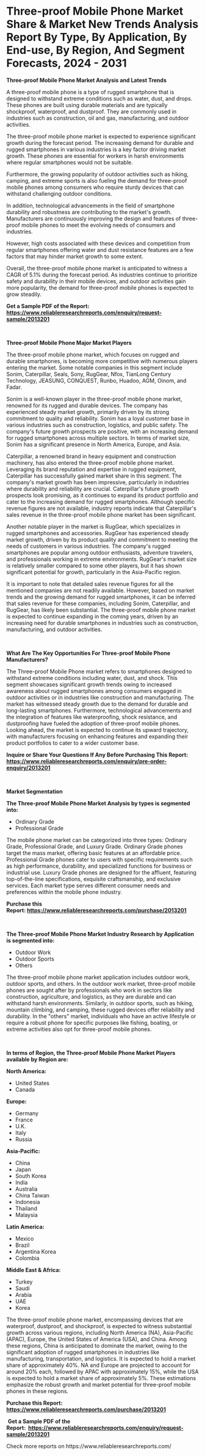 <p><h1>Three-proof Mobile Phone Market Share & Market New Trends Analysis Report By Type, By Application, By End-use, By Region, And Segment Forecasts, 2024 - 2031</h1></p><p><strong>Three-proof Mobile Phone Market Analysis and Latest Trends</strong></p>
<p><p>A three-proof mobile phone is a type of rugged smartphone that is designed to withstand extreme conditions such as water, dust, and drops. These phones are built using durable materials and are typically shockproof, waterproof, and dustproof. They are commonly used in industries such as construction, oil and gas, manufacturing, and outdoor activities.</p><p>The three-proof mobile phone market is expected to experience significant growth during the forecast period. The increasing demand for durable and rugged smartphones in various industries is a key factor driving market growth. These phones are essential for workers in harsh environments where regular smartphones would not be suitable. </p><p>Furthermore, the growing popularity of outdoor activities such as hiking, camping, and extreme sports is also fueling the demand for three-proof mobile phones among consumers who require sturdy devices that can withstand challenging outdoor conditions.</p><p>In addition, technological advancements in the field of smartphone durability and robustness are contributing to the market's growth. Manufacturers are continuously improving the design and features of three-proof mobile phones to meet the evolving needs of consumers and industries.</p><p>However, high costs associated with these devices and competition from regular smartphones offering water and dust resistance features are a few factors that may hinder market growth to some extent.</p><p>Overall, the three-proof mobile phone market is anticipated to witness a CAGR of 5.1% during the forecast period. As industries continue to prioritize safety and durability in their mobile devices, and outdoor activities gain more popularity, the demand for three-proof mobile phones is expected to grow steadily.</p></p>
<p><strong>Get a Sample PDF of the Report:&nbsp; <a href="https://www.reliableresearchreports.com/enquiry/request-sample/2013201">https://www.reliableresearchreports.com/enquiry/request-sample/2013201</a></strong></p>
<p>&nbsp;</p>
<p><strong>Three-proof Mobile Phone Major Market Players</strong></p>
<p><p>The three-proof mobile phone market, which focuses on rugged and durable smartphones, is becoming more competitive with numerous players entering the market. Some notable companies in this segment include Sonim, Caterpillar, Seals, Sony, RugGear, Nfox, TianLong Century Technology, JEASUNG, CONQUEST, Runbo, Huadoo, AGM, Oinom, and Fadar. </p><p>Sonim is a well-known player in the three-proof mobile phone market, renowned for its rugged and durable devices. The company has experienced steady market growth, primarily driven by its strong commitment to quality and reliability. Sonim has a loyal customer base in various industries such as construction, logistics, and public safety. The company's future growth prospects are positive, with an increasing demand for rugged smartphones across multiple sectors. In terms of market size, Sonim has a significant presence in North America, Europe, and Asia.</p><p>Caterpillar, a renowned brand in heavy equipment and construction machinery, has also entered the three-proof mobile phone market. Leveraging its brand reputation and expertise in rugged equipment, Caterpillar has successfully gained market share in this segment. The company's market growth has been impressive, particularly in industries where durability and reliability are crucial. Caterpillar's future growth prospects look promising, as it continues to expand its product portfolio and cater to the increasing demand for rugged smartphones. Although specific revenue figures are not available, industry reports indicate that Caterpillar's sales revenue in the three-proof mobile phone market has been significant.</p><p>Another notable player in the market is RugGear, which specializes in rugged smartphones and accessories. RugGear has experienced steady market growth, driven by its product quality and commitment to meeting the needs of customers in various industries. The company's rugged smartphones are popular among outdoor enthusiasts, adventure travelers, and professionals working in extreme environments. RugGear's market size is relatively smaller compared to some other players, but it has shown significant potential for growth, particularly in the Asia-Pacific region.</p><p>It is important to note that detailed sales revenue figures for all the mentioned companies are not readily available. However, based on market trends and the growing demand for rugged smartphones, it can be inferred that sales revenue for these companies, including Sonim, Caterpillar, and RugGear, has likely been substantial. The three-proof mobile phone market is expected to continue expanding in the coming years, driven by an increasing need for durable smartphones in industries such as construction, manufacturing, and outdoor activities.</p></p>
<p>&nbsp;</p>
<p><strong>What Are The Key Opportunities For Three-proof Mobile Phone Manufacturers?</strong></p>
<p><p>The Three-proof Mobile Phone market refers to smartphones designed to withstand extreme conditions including water, dust, and shock. This segment showcases significant growth trends owing to increased awareness about rugged smartphones among consumers engaged in outdoor activities or in industries like construction and manufacturing. The market has witnessed steady growth due to the demand for durable and long-lasting smartphones. Furthermore, technological advancements and the integration of features like waterproofing, shock resistance, and dustproofing have fueled the adoption of three-proof mobile phones. Looking ahead, the market is expected to continue its upward trajectory, with manufacturers focusing on enhancing features and expanding their product portfolios to cater to a wider customer base.</p></p>
<p><strong>Inquire or Share Your Questions If Any Before Purchasing This Report: <a href="https://www.reliableresearchreports.com/enquiry/pre-order-enquiry/2013201">https://www.reliableresearchreports.com/enquiry/pre-order-enquiry/2013201</a></strong></p>
<p>&nbsp;</p>
<p><strong>Market Segmentation</strong></p>
<p><strong>The Three-proof Mobile Phone Market Analysis by types is segmented into:</strong></p>
<p><ul><li>Ordinary Grade</li><li>Professional Grade</li></ul></p>
<p><p>The mobile phone market can be categorized into three types: Ordinary Grade, Professional Grade, and Luxury Grade. Ordinary Grade phones target the mass market, offering basic features at an affordable price. Professional Grade phones cater to users with specific requirements such as high performance, durability, and specialized functions for business or industrial use. Luxury Grade phones are designed for the affluent, featuring top-of-the-line specifications, exquisite craftsmanship, and exclusive services. Each market type serves different consumer needs and preferences within the mobile phone industry.</p></p>
<p><strong>Purchase this Report:&nbsp;<a href="https://www.reliableresearchreports.com/purchase/2013201">https://www.reliableresearchreports.com/purchase/2013201</a></strong></p>
<p>&nbsp;</p>
<p><strong>The Three-proof Mobile Phone Market Industry Research by Application is segmented into:</strong></p>
<p><ul><li>Outdoor Work</li><li>Outdoor Sports</li><li>Others</li></ul></p>
<p><p>The three-proof mobile phone market application includes outdoor work, outdoor sports, and others. In the outdoor work market, three-proof mobile phones are sought after by professionals who work in sectors like construction, agriculture, and logistics, as they are durable and can withstand harsh environments. Similarly, in outdoor sports, such as hiking, mountain climbing, and camping, these rugged devices offer reliability and durability. In the "others" market, individuals who have an active lifestyle or require a robust phone for specific purposes like fishing, boating, or extreme activities also opt for three-proof mobile phones.</p></p>
<p>&nbsp;</p>
<p><strong>In terms of Region, the Three-proof Mobile Phone Market Players available by Region are:</strong></p>
<p>
    <p> <strong> North America: </strong>
        <ul>
            <li>United States</li>
            <li>Canada</li>
        </ul>
        </p> 
    <p> <strong> Europe: </strong>
        <ul>
            <li>Germany</li>
            <li>France</li>
            <li>U.K.</li>
            <li>Italy</li>
            <li>Russia</li>
        </ul>
        </p> 
    <p> <strong> Asia-Pacific: </strong>
        <ul>
            <li>China</li>
            <li>Japan</li>
            <li>South Korea</li>
            <li>India</li>
            <li>Australia</li>
            <li>China Taiwan</li>
            <li>Indonesia</li>
            <li>Thailand</li>
            <li>Malaysia</li>
        </ul>
        </p> 
    <p> <strong> Latin America: </strong>
        <ul>
            <li>Mexico</li>
            <li>Brazil</li>
            <li>Argentina Korea</li>
            <li>Colombia</li>
        </ul>
        </p> 
    <p> <strong> Middle East & Africa: </strong>
        <ul>
            <li>Turkey</li>
            <li>Saudi</li>
            <li>Arabia</li>
            <li>UAE</li>
            <li>Korea</li>
        </ul>
    </p>
    </p>
<p><p>The three-proof mobile phone market, encompassing devices that are waterproof, dustproof, and shockproof, is expected to witness substantial growth across various regions, including North America (NA), Asia-Pacific (APAC), Europe, the United States of America (USA), and China. Among these regions, China is anticipated to dominate the market, owing to the significant adoption of rugged smartphones in industries like manufacturing, transportation, and logistics. It is expected to hold a market share of approximately 40%. NA and Europe are projected to account for around 20% each, followed by APAC with approximately 15%, while the USA is expected to hold a market share of approximately 5%. These estimations emphasize the robust growth and market potential for three-proof mobile phones in these regions.</p></p>
<p><strong>Purchase this Report: <a href="https://www.reliableresearchreports.com/purchase/2013201">https://www.reliableresearchreports.com/purchase/2013201</a></strong></p>
<p>&nbsp;<strong>Get a Sample PDF of the Report:&nbsp;&nbsp;<a href="https://www.reliableresearchreports.com/enquiry/request-sample/2013201">https://www.reliableresearchreports.com/enquiry/request-sample/2013201</a></strong></p>
<p><strong></strong></p>
<p>Check more reports on https://www.reliableresearchreports.com/</p>